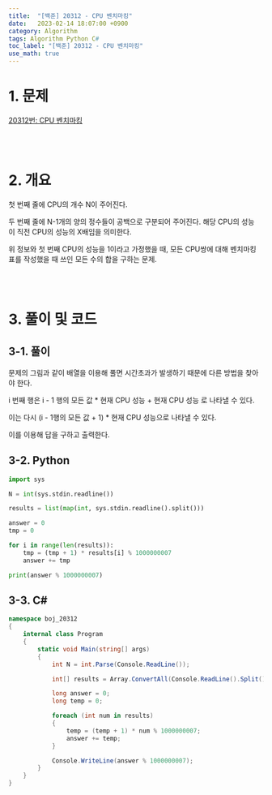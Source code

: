 ```yaml
---
title:  "[백준] 20312 - CPU 벤치마킹"
date:   2023-02-14 18:07:00 +0900
category: Algorithm
tags: Algorithm Python C#
toc_label: "[백준] 20312 - CPU 벤치마킹"
use_math: true
---
```


# 1. 문제
[20312번: CPU 벤치마킹](https://www.acmicpc.net/problem/20312)

<br/>
<br/>

# 2. 개요
첫 번째 줄에 CPU의 개수 N이 주어진다.

두 번째 줄에 N-1개의 양의 정수들이 공백으로 구분되어 주어진다. 해당 CPU의 성능이 직전 CPU의 성능의 X배임을 의미한다.

위 정보와 첫 번째 CPU의 성능을 1이라고 가정했을 때, 모든 CPU쌍에 대해 벤치마킹 표를 작성했을 때 쓰인 모든 수의 합을 구하는 문제.

<br/>
<br/>

# 3. 풀이 및 코드
## 3-1. 풀이
문제의 그림과 같이 배열을 이용해 풀면 시간초과가 발생하기 때문에 다른 방법을 찾아야 한다.

i 번째 행은 i - 1 행의 모든 값 * 현재 CPU 성능 + 현재 CPU 성능 로 나타낼 수 있다.

이는 다시 (i - 1행의 모든 값 + 1) * 현재 CPU 성능으로 나타낼 수 있다.

이를 이용해 답을 구하고 출력한다.

## 3-2. Python

```python
import sys

N = int(sys.stdin.readline())

results = list(map(int, sys.stdin.readline().split()))

answer = 0
tmp = 0

for i in range(len(results)):
    tmp = (tmp + 1) * results[i] % 1000000007
    answer += tmp

print(answer % 1000000007)
```

## 3-3. C#

```csharp
namespace boj_20312
{
    internal class Program
    {
        static void Main(string[] args)
        {
            int N = int.Parse(Console.ReadLine());

            int[] results = Array.ConvertAll(Console.ReadLine().Split(), int.Parse);

            long answer = 0;
            long temp = 0;

            foreach (int num in results)
            {
                temp = (temp + 1) * num % 1000000007;
                answer += temp;
            }

            Console.WriteLine(answer % 1000000007);
        }
    }
}
```